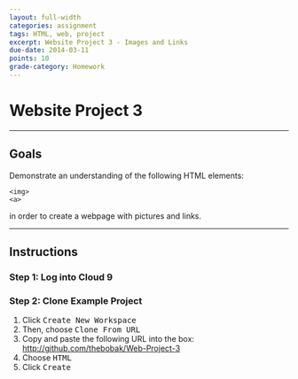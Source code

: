 ```yaml
---
layout: full-width
categories: assignment
tags: HTML, web, project
excerpt: Website Project 3 - Images and Links
due-date: 2014-03-11
points: 10
grade-category: Homework
---
```


# Website Project 3 #
---


## Goals ##

Demonstrate an understanding of the following HTML elements:

    <img>
    <a>
    
in order to create a webpage with pictures and links.

---


## Instructions ##

### Step 1:  Log into Cloud 9 ###


### Step 2: Clone Example Project ###

1.  Click <kbd>Create New Workspace</kbd>
2.  Then, choose <kbd>Clone From URL</kbd>
3.  Copy and paste the following URL into the box:  <span class="label callout">http://github.com/thebobak/Web-Project-3</span>
4.  Choose <kbd>HTML</kbd>
5.  Click <kbd>Create</kbd>


